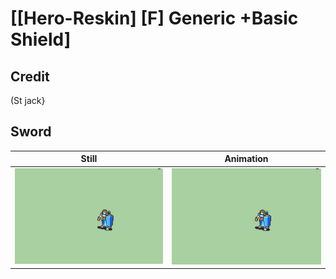 # [\[Hero-Reskin\] \[F\] Generic +Basic Shield]

## Credit

(St jack}
	
## Sword

| Still | Animation |
| :---: | :-------: |
| ![Sword still](./Sword_000.png) | ![Sword animation](./Sword.gif) |
